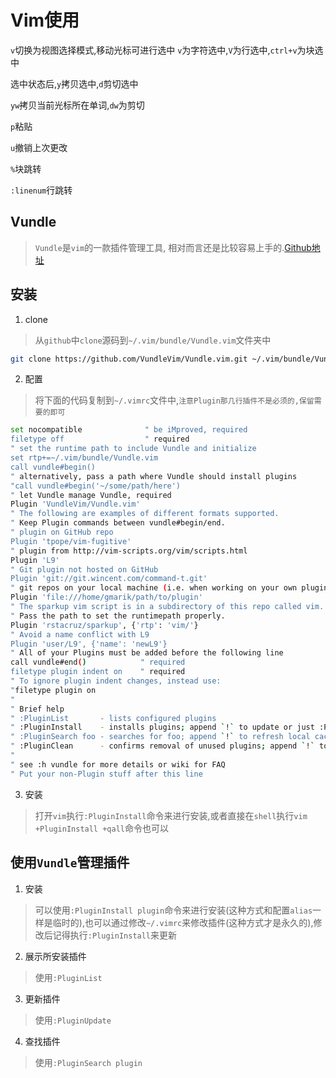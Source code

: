 # Vim使用

`v`切换为视图选择模式,移动光标可进行选中
`v`为字符选中,`V`为行选中,`ctrl+v`为块选中

选中状态后,`y`拷贝选中,`d`剪切选中

`yw`拷贝当前光标所在单词,`dw`为剪切

`p`粘贴

`u`撤销上次更改

`%`块跳转

`:linenum`行跳转

## Vundle

> `Vundle`是`vim`的一款插件管理工具, 相对而言还是比较容易上手的.[Github地址](https://github.com/VundleVim/Vundle.vim)

## 安装

1. clone
> 从`github`中`clone`源码到`~/.vim/bundle/Vundle.vim`文件夹中
```sh
git clone https://github.com/VundleVim/Vundle.vim.git ~/.vim/bundle/Vundle.vim
```

2. 配置
> 将下面的代码复制到`~/.vimrc`文件中,`注意Plugin那几行插件不是必须的,保留需要的即可`
```sh
set nocompatible              " be iMproved, required
filetype off                  " required
" set the runtime path to include Vundle and initialize
set rtp+=~/.vim/bundle/Vundle.vim
call vundle#begin()
" alternatively, pass a path where Vundle should install plugins
"call vundle#begin('~/some/path/here')
" let Vundle manage Vundle, required
Plugin 'VundleVim/Vundle.vim'
" The following are examples of different formats supported.
" Keep Plugin commands between vundle#begin/end.
" plugin on GitHub repo
Plugin 'tpope/vim-fugitive'
" plugin from http://vim-scripts.org/vim/scripts.html
Plugin 'L9'
" Git plugin not hosted on GitHub
Plugin 'git://git.wincent.com/command-t.git'
" git repos on your local machine (i.e. when working on your own plugin)
Plugin 'file:///home/gmarik/path/to/plugin'
" The sparkup vim script is in a subdirectory of this repo called vim.
" Pass the path to set the runtimepath properly.
Plugin 'rstacruz/sparkup', {'rtp': 'vim/'}
" Avoid a name conflict with L9
Plugin 'user/L9', {'name': 'newL9'}
" All of your Plugins must be added before the following line
call vundle#end()            " required
filetype plugin indent on    " required
" To ignore plugin indent changes, instead use:
"filetype plugin on
"
" Brief help
" :PluginList       - lists configured plugins
" :PluginInstall    - installs plugins; append `!` to update or just :PluginUpdate
" :PluginSearch foo - searches for foo; append `!` to refresh local cache
" :PluginClean      - confirms removal of unused plugins; append `!` to auto-approve removal
"
" see :h vundle for more details or wiki for FAQ
" Put your non-Plugin stuff after this line
```

3. 安装
> 打开`vim`执行`:PluginInstall`命令来进行安装,或者直接在`shell`执行`vim +PluginInstall +qall`命令也可以

## 使用`Vundle`管理插件
1. 安装
> 可以使用`:PluginInstall plugin`命令来进行安装(这种方式和配置`alias`一样是临时的),也可以通过修改`~/.vimrc`来修改插件(这种方式才是永久的),修改后记得执行`:PluginInstall`来更新
2. 展示所安装插件
> 使用`:PluginList`
3. 更新插件
> 使用`:PluginUpdate`
4. 查找插件
> 使用`:PluginSearch plugin`